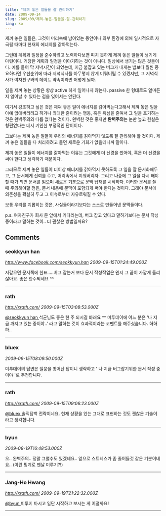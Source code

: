 ```yaml
---
title: "제껴 놓은 일들을 잘 관리하기"
date: 2009-09-14
slug: 2009/09/제껴-놓은-일들을-잘-관리하기
lang: ko
---
```


제껴 놓은 일들은, 그것이 머리속에 남아있는 동안이나 외부 환경에 의해 일시적으로 자극될 때마다 현재의 에너지를 갉아먹는다.

그런데 계획과 일정을 준수하려고 노력하다보면 피치 못하게 제껴 놓은 일들이 생기게 마련이다. 거창한 계획과 일정을 이야기하는 것이 아니다. 일상에서 생기는 많은 것들이다. 예를 들어 막 저녁시간이 되었는데, 지금 붙잡고 있는 버그가 내게는 밥보다 훨씬 중요하다면 우선순위에 따라 저녁식사를 아무렇지 않게 미뤄버릴 수 있겠지만, 그 저녁식사가 여자친구와의 데이트 약속이라면 어떻게 될까.

일을 제껴 놓는 상황은 항상 active 하게 일어나지 않는다. passive 한 형태로도 얼마든지 일어날 수 있다는 점을 잊어서는 안된다.

여기서 강조하고 싶은 것은 제껴 놓은 일이 에너지를 갉아먹는다고해서 제껴 놓은 일을 아예 없애버리려고 하거나 최대한 줄이려는 행동, 혹은 욕심을 줄여서 그 일을 포기하는 것은 완벽주의와 다름 없다는 것이다. 완벽한 것은 좋지만 **완벽주의**는 눈만 높고 현실은 형편없다는 데서 기인한 부정적인 단어이다.

그보다는 제껴 놓은 일들이 우리의 에너지를 갉아먹지 않도록 잘 관리해야 할 것이다. 제껴 놓은 일들을 다 처리하려고 들면 새로운 기회가 없을테니까 말이다.

제껴 놓은 일들이 에너지를 갉아먹는 이유는 그것에게 더 신경을 썼어야, 혹은 더 신경을 써야 한다고 생각하기 때문이다.

그러므로 제껴 놓은 일들이 더이상 에너지를 갉아먹지 못하도록 그 일을 잘 문서화해두고, 그 문서에게 신뢰를 주고, 머리속에서 지워버리자. 그리고 나중에 그 일을 다시 해야할 때가 되면 문서를 읽으며 새로운 기분으로 문맥 탑재를 시작하자. 이러한 문서를 쓸 때 주의해야할 점은, 문서 내용에 문맥이 포함되게 써야 한다는 것이다. 그래야 문서에 의존성을 확실히 두고 그 이슈로부터 자유로워질 수 있다.

보통 우리를 괴롭히는 것은, 사실들이라기보다는 스스로 만들어낸 문맥들이다.

p.s. 여자친구가 회사 문 앞에서 기다리는데, 버그 잡고 있다고 말하기보다는 문서 작성 중이라고 말하는 것이.. 더 괜찮은 방법일까요?

## Comments

### seokkyun han
*http://www.facebook.com/seokkyun.han*
*2009-09-15T01:24:49.000Z*

저같으면 문서쪽에 한표.....버그 잡는거 보다 문서 작성작업은 왠지 그 끝이 가깝게 들리잖아요. 좋은 한주되세요 ^^

---

### rath
*http://xrath.com/*
*2009-09-15T03:08:53.000Z*

[@seokkyun han ](#comment-9668)
석균님도 좋은 한 주 되시길 바래요 ^^
미투데이에 어느 분은 '나 지금 깨지고 있는 중이야..' 라고 말하는 것이 효과적이라는 코멘트를 해주셨습니다. 하하하..

---

### bluex
*2009-09-15T08:09:50.000Z*

미투데이의 답변은 질뭉을 벗어난 답이니 생략하고
' 나 지금 버그잡기위한 문서 작성 중이야 '로 추천합니다.

---

### rath
*http://xrath.com/*
*2009-09-15T09:06:23.000Z*

[@bluex ](#comment-9671)
솔직담백 전략이네요. 현재 상황을 있는 그대로 표현하는 것도 괜찮은 기술이라고 생각합니다.

---

### byun
*2009-09-19T16:48:53.000Z*

오.. 완벽주의.. 정말 그럴수도 있겠네요..
앞으로 스트레스가 좀 줄어들것 같은 기분이네요.. (이런 핑계로 맨날 미루기?!)

---

### Jang-Ho Hwang
*http://xrath.com/*
*2009-09-19T21:22:32.000Z*

[@byun ](#comment-3123) 
미루지 마시고 일단 시작하고 보시는 게 어떨까요!

---

